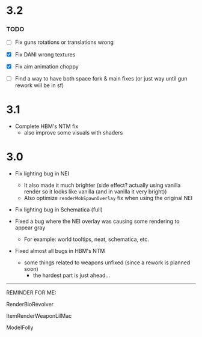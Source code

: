 # 3.2
### TODO

- [ ] Fix guns rotations or translations wrong
- [X] Fix DANI wrong textures
- [X] Fix aim animation choppy

- [ ] Find a way to have both space fork & main fixes (or just way until gun rework will be in sf)

# 3.1

* Complete HBM's NTM fix
  * also improve some visuals with shaders

# 3.0

* Fix lighting bug in NEI
   - It also made it much brighter (side effect? actually using vanilla render so it looks like vanilla (and in vanilla it very bright))
   - Also optimize `renderMobSpawnOverlay` fix when using the original NEI


* Fix lighting bug in Schematica (full)


* Fixed a bug where the NEI overlay was causing some rendering to appear gray
    - For example: world tooltips, neat, schematica, etc.



* Fixed almost all bugs in HBM's NTM
  - some things related to weapons unfixed (since a rework is planned soon)
     - the hardest part is just ahead...

---
REMINDER FOR ME:

RenderBioRevolver

ItemRenderWeaponLilMac

ModelFolly



